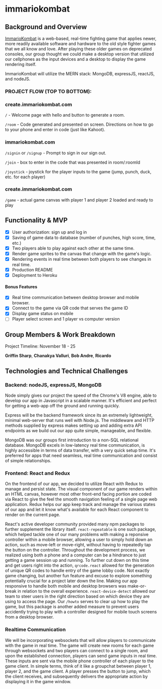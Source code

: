 # immariokombat


## Background and Overview

[ImmarioKombat](https://immariokombat.herokuapp.com/#/) is a web-based, real-time fighting game that applies newer, more readily available software and hardware to the old style fighter games that we all know and love. After playing these older games on deprecated consoles, our group thought we could make a desktop version that utilized our cellphones as the input devices and a desktop to display the game rendering itself. 

ImmarioKombat will utilize the MERN stack: MongoDB, expressJS, reactJS, and nodeJS. 

### PROJECT FLOW (TOP TO BOTTOM):

### create.immariokombat.com

`/` - Welcome page with hello and button to generate a room.

`/room` - Code generated and presented on screen. Directions on how to go to your phone and enter in code (just like Kahoot).

### immariokombat.com

`/signin` or `/signup` - Prompt to sign in our sign out.

`/join` - box to enter in the code that was presented in room/:roomId

`/joystick` - joystick for the player inputs to the game (jump, punch, duck, etc. for each player)

### create.immariokombat.com

`/game` - actual game canvas with player 1 and player 2 loaded and ready to play

## Functionality & MVP

   - [x] User authorization: sign up and log in
   - [x] Saving of game data to database (number of punches, high score, time, etc.)
   - [x] Two players able to play against each other at the same time.
   - [x] Render game sprites to the canvas that change with the game's logic.
   - [x] Rendering events in real time between both players to see changes in real time. 
   - [x] Production README
   - [x] Deployment to Heroku

#### Bonus Features
   - [x] Real time communication between desktop browser and mobile browser.
   - [x] Connect to the game via QR code that serves the game ID
   - [x] Display game status on mobile
   - [ ] Player select screen and 1 player vs computer version

## Group Members & Work Breakdown

Project Timeline: November 18 - 25

**Griffin Sharp**,
**Chanakya Valluri**,
**Bob Andre**,
**Ricardo**

## Technologies and Technical Challenges

###  Backend: nodeJS, expressJS, MongoDB

Node simply gives our project the speed of the Chrome's V8 engine, able to develop our app in Javascript in a scalable manner. It's efficient and perfect for getting a web-app off the ground and running quickly. 

Express will be the backend framework since its an extremely lightweight, minimal web-server that runs well with Node.js. The middleware and HTTP methods supplied by express makes setting up and adding extra API endpoints as we build out our app quite simple, manageable, and flexible.

MongoDB was our groups first introduction to a non-SQL relational database. MongoDB excels in low-latency real time communication, is highly accessible in terms of data transfer, with a very quick setup time. It's preferred for apps that need seamless, real time communication and consist of simple relationships. 

### Frontend: React and Redux
On the frontend of our app, we decided to utilize React with Redux to manage and persist state. The visual component of our game renders within an HTML canvas, however most other front-end facing portion are coded via React to give the feel the smooth navigation feeling of a single page web application. Redux helps our app keep track and manage the various states of our app and let it know what's available for each React component to render on the current page. 

React's active developer community provided many npm packages to further supplement the library itself. `react-repeatable` is one such package, which helped tackle one of our many problems with making a reponsive controller within a mobile browser, allowing a user to simply hold down an action, such as move-left or move-right, without having to repeatedly tap the button on the controller. Throughout the development process, we realized using both a phone and a computer can be a hindrance to just getting a game session up and running. To further cut down on this time and get users right into the action, `qrcode.react` allowed for the generation of unique QR codes to handle entry of the game lobby code. Not exactly game changing, but another fun feature and excuse to explore something potentially crucial for a project later down the line. Making our app responsive to handle both mobile and desktop browsers was make-or-break in relation to the overall experience. `react-device-detect` allowed our team to steer users in the right direction based on which device they are using to access the page. Our `/howto` serves to clear up how to play the game, but this package is another added measure to prevent users accidently trying to play with a controller designed for mobile touch screens from a desktop browser. 

### Realtime Communication
We will be incorporating websockets that will allow players to communicate with the game in real time.
The game will create new rooms for each game through websockets and two players can connect to a single room, and upon the established connection, players can send game inputs in real time. These inputs are sent via the mobile phone controller of each player to the game client. In simple terms, think of it like a groupchat between player 1, player 2, and the game client. A player presses the button to jump, which the client receives, and subsequently delivers the appropriate action by displaying it in the game window. 

